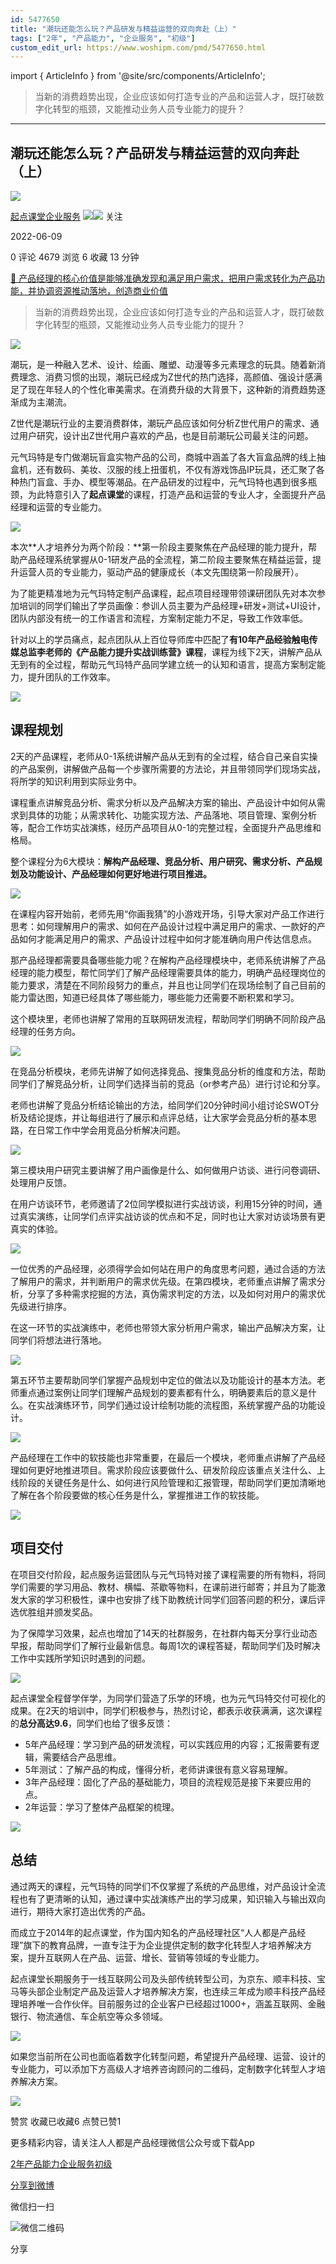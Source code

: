 ```yaml
---
id: 5477650
title: "潮玩还能怎么玩？产品研发与精益运营的双向奔赴（上）"
tags: ["2年", "产品能力", "企业服务", "初级"]
custom_edit_url: https://www.woshipm.com/pmd/5477650.html
---
```

import { ArticleInfo } from '@site/src/components/ArticleInfo';

<ArticleInfo
    author="起点课堂企业服务"
    authorLink="https://www.woshipm.com/u/743221"
    published="2022-06-09"
    views={4679}
    comments={0}
    collects={6}
/>

> 当新的消费趋势出现，企业应该如何打造专业的产品和运营人才，既打破数字化转型的瓶颈，又能推动业务人员专业能力的提升？

---

## 潮玩还能怎么玩？产品研发与精益运营的双向奔赴（上）

[![](https://static.woshipm.com/pmadmin_avatar_20221221115052_3929.jpg?imageView2/1/w/72/h/72/q/100)](https://www.woshipm.com/u/743221)

[起点课堂企业服务](https://www.woshipm.com/u/743221) ![](https://static.woshipm.com/tag/1125_1@2x.png)![](https://static.woshipm.com/tag/1301_1@2x.png) 关注

2022-06-09

0 评论 4679 浏览 6 收藏 13 分钟

[🔗 产品经理的核心价值是能够准确发现和满足用户需求，把用户需求转化为产品功能，并协调资源推动落地，创造商业价值](https://ke.qidianla.com/courses/90pm)

> 当新的消费趋势出现，企业应该如何打造专业的产品和运营人才，既打破数字化转型的瓶颈，又能推动业务人员专业能力的提升？

![](https://image.woshipm.com/wp-files/2022/06/2U8djjKCb5edd6s7KgM0.jpg)

潮玩，是一种融入艺术、设计、绘画、雕塑、动漫等多元素理念的玩具。随着新消费理念、消费习惯的出现，潮玩已经成为Z世代的热门选择，高颜值、强设计感满足了现在年轻人的个性化审美需求。在消费升级的大背景下，这种新的消费趋势逐渐成为主潮流。

Z世代是潮玩行业的主要消费群体，潮玩产品应该如何分析Z世代用户的需求、通过用户研究，设计出Z世代用户喜欢的产品，也是目前潮玩公司最关注的问题。

元气玛特是专门做潮玩盲盒实物产品的公司，商城中涵盖了各大盲盒品牌的线上抽盒机，还有数码、美妆、汉服的线上扭蛋机，不仅有游戏饰品IP玩具，还汇聚了各种热门盲盒、手办、模型等潮品。在产品研发的过程中，元气玛特也遇到很多瓶颈，为此特意引入了**起点课堂**的课程，打造产品和运营的专业人才，全面提升产品经理和运营的专业能力。

![](https://image.woshipm.com/wp-files/2022/06/uSTm8AmDYP90B8nO1WIH.png)

本次**人才培养分为两个阶段：**第一阶段主要聚焦在产品经理的能力提升，帮助产品经理系统掌握从0-1研发产品的全流程，第二阶段主要聚焦在精益运营，提升运营人员的专业能力，驱动产品的健康成长（本文先围绕第一阶段展开）。

为了能更精准地为元气玛特定制产品课程，起点项目经理带领课研团队先对本次参加培训的同学们输出了学员画像：参训人员主要为产品经理+研发+测试+UI设计，团队内部没有统一的工作语言和流程，方案制定能力不足，导致工作效率低。

针对以上的学员痛点，起点团队从上百位导师库中匹配了**有10年产品经验触电传媒总监李老师的《产品能力提升实战训练营》课程**，课程为线下2天，讲解产品从无到有的全过程，帮助元气玛特产品同学建立统一的认知和语言，提高方案制定能力，提升团队的工作效率。

![](https://image.woshipm.com/wp-files/2022/06/BbtTNtE5WoHYrbZLH1wv.png)

## 课程规划

2天的产品课程，老师从0-1系统讲解产品从无到有的全过程，结合自己亲自实操的产品案例，讲解做产品每一个步骤所需要的方法论，并且带领同学们现场实战，将所学的知识利用到实际业务中。

课程重点讲解竞品分析、需求分析以及产品解决方案的输出、产品设计中如何从需求到具体的功能；从需求转化、功能实现方法、产品落地、项目管理、案例分析等，配合工作坊实战演练，经历产品项目从0-1的完整过程，全面提升产品思维和格局。

整个课程分为6大模块：**解构产品经理、竞品分析、用户研究、需求分析、产品规划及功能设计、产品经理如何更好地进行项目推进。**

![](https://image.woshipm.com/wp-files/2022/06/60z3piz2p2ty9C479hak.png)

在课程内容开始前，老师先用“你画我猜”的小游戏开场，引导大家对产品工作进行思考：如何理解用户的需求、如何在产品设计过程中满足用户的需求、一款好的产品如何才能满足用户的需求、产品设计过程中如何才能准确向用户传达信息点。

那产品经理都需要具备哪些能力呢？在解构产品经理模块中，老师系统讲解了产品经理的能力模型，帮忙同学们了解产品经理需要具体的能力，明确产品经理岗位的能力要求，清楚在不同阶段努力的重点，并且也让同学们在现场绘制了自己目前的能力雷达图，知道已经具体了哪些能力，哪些能力还需要不断积累和学习。

这个模块里，老师也讲解了常用的互联网研发流程，帮助同学们明确不同阶段产品经理的任务方向。

![](https://image.woshipm.com/wp-files/2022/06/4Ugpryqu9BwEZjIrt62X.png)

在竞品分析模块，老师先讲解了如何选择竞品、搜集竞品分析的维度和方法，帮助同学们了解竞品分析，让同学们选择当前的竞品（or参考产品）进行讨论和分享。

老师也讲解了竞品分析结论输出的方法，给同学们20分钟时间小组讨论SWOT分析及结论提炼，并让每组进行了展示和点评总结，让大家学会竞品分析的基本思路，在日常工作中学会用竞品分析解决问题。

![](https://image.woshipm.com/wp-files/2022/06/WwVdxEZC4i84m92rRULI.png)

第三模块用户研究主要讲解了用户画像是什么、如何做用户访谈、进行问卷调研、处理用户反馈。

在用户访谈环节，老师邀请了2位同学模拟进行实战访谈，利用15分钟的时间，通过真实演练，让同学们点评实战访谈的优点和不足，同时也让大家对访谈场景有更真实的体验。

![](https://image.woshipm.com/wp-files/2022/06/pOKKWylsvOgcxgJlmR1S.png)

一位优秀的产品经理，必须得学会如何站在用户的角度思考问题，通过合适的方法了解用户的需求，并判断用户的需求优先级。在第四模块，老师重点讲解了需求分析，分享了多种需求挖掘的方法，真伪需求判定的方法，以及如何对用户的需求优先级进行排序。

在这一环节的实战演练中，老师也带领大家分析用户需求，输出产品解决方案，让同学们将想法进行落地。

![](https://image.woshipm.com/wp-files/2022/06/YzT9Aar7LN6wvxLGJ0AU.png)

第五环节主要帮助同学们掌握产品规划中定位的做法以及功能设计的基本方法。老师重点通过案例让同学们理解产品规划的要素都有什么，明确要素后的意义是什么。在实战演练环节，同学们通过设计绘制功能的流程图，系统掌握产品的功能设计。

![](https://image.woshipm.com/wp-files/2022/06/hjKoKXTD03rzDSmFamUi.png)

产品经理在工作中的软技能也非常重要，在最后一个模块，老师重点讲解了产品经理如何更好地推进项目。需求阶段应该要做什么、研发阶段应该重点关注什么、上线阶段的关键任务是什么、如何进行风险管理和汇报管理，帮助同学们更加清晰地了解在各个阶段要做的核心任务是什么，掌握推进工作的软技能。

![](https://image.woshipm.com/wp-files/2022/06/Jrjbwu2Izv5o6nXsj1wq.png)

## 项目交付

在项目交付阶段，起点服务运营团队与元气玛特对接了课程需要的所有物料，将同学们需要的学习用品、教材、横幅、茶歇等物料，在课前进行邮寄；并且为了能激发大家的学习积极性，课中也安排了线下助教统计同学们回答问题的积分，课后评选优胜组并颁发奖品。

为了保障学习效果，起点也增加了14天的社群服务，在社群内每天分享行业动态早报，帮助同学们了解行业最新信息。每周1次的课程答疑，帮助同学们及时解决工作中实践所学知识时遇到的问题。

![](https://image.woshipm.com/wp-files/2022/06/AsEXzixbryPzC55SucfX.png)

起点课堂全程督学伴学，为同学们营造了乐学的环境，也为元气玛特交付可视化的成果。在2天的培训中，同学们积极参与，热烈讨论，都表示收获满满，这次课程的**总分高达9.6**，同学们也给了很多反馈：

*   5年产品经理：学习到产品的研发流程，可以实践应用的内容；汇报需要有逻辑，需要结合产品思维。
*   5年测试：了解产品的构成，懂得分析，老师讲课很有意义容易理解。
*   3年产品经理：固化了产品的基础能力，项目的流程规范是接下来要应用的点。
*   2年运营：学习了整体产品框架的梳理。

![](https://image.woshipm.com/wp-files/2022/06/TBOKxdeBG2QGsLLfrJ8P.png)

## 总结

通过两天的课程，元气玛特的同学们不仅掌握了系统的产品思维，对产品设计全流程也有了更清晰的认知，通过课中实战演练产出的学习成果，知识输入与输出双向进行，期待大家打造出优秀的产品。

而成立于2014年的起点课堂，作为国内知名的产品经理社区“人人都是产品经理”旗下的教育品牌，一直专注于为企业提供定制的数字化转型人才培养解决方案，提升互联网人在产品、运营、增长、营销等领域的专业能力。

起点课堂长期服务于一线互联网公司及头部传统转型公司，为京东、顺丰科技、宝马等头部企业制定产品及运营人才培养解决方案，也连续三年成为顺丰科技产品经理培养唯一合作伙伴。目前服务过的企业客户已经超过1000+，涵盖互联网、金融银行、物流通信、车企航空等众多领域。

![](https://image.woshipm.com/wp-files/2022/06/ngZ3xuzAoMx2rTlpLPDs.png)

如果您当前所在公司也面临着数字化转型问题，希望提升产品经理、运营、设计的专业能力，可以添加下方高级人才培养咨询顾问的二维码，定制数字化转型人才培养解决方案。

![](https://image.woshipm.com/wp-files/2022/06/sNR551fXF1RUXYGRGNX5.jpg)

赞赏 收藏已收藏6 点赞已赞1

更多精彩内容，请关注人人都是产品经理微信公众号或下载App

[2年](https://www.woshipm.com/tag/2%e5%b9%b4)[产品能力](https://www.woshipm.com/tag/%e4%ba%a7%e5%93%81%e8%83%bd%e5%8a%9b)[企业服务](https://www.woshipm.com/tag/%e4%bc%81%e4%b8%9a%e6%9c%8d%e5%8a%a1)[初级](https://www.woshipm.com/tag/%e5%88%9d%e7%ba%a7)

[分享到微博](https://service.weibo.com/share/share.php?appkey=2775287854&title=潮玩还能怎么玩？产品研发与精益运营的双向奔赴（上）&url=https://www.woshipm.com/pmd/5477650.html&pic=https://image.woshipm.com/wp-files/2022/06/2U8djjKCb5edd6s7KgM0.jpg)

微信扫一扫

![微信二维码](https://api.pwmqr.com/qrcode/create/?url=https://www.woshipm.com/pmd/5477650.html)

分享
